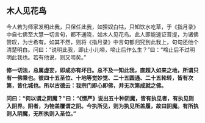 ##  木人见花鸟

今人若为师家发明此我，只保任此我，如狸奴白牯，只知饮水吃草，于《指月录》中自七佛至大慧一切言句，都不通晓，如木人见花鸟。此人即能速证菩提，为诸佛赞叹，为世希有。如其不然，则将《指月录》中言句都归究到此我上，句句还他个清楚明白。问曰：“说明此我，即止小儿啼，啼止后作么生？”曰：“啼止后不过明明此我也。若有他说，则又啼矣。”

**修一切法，总属虚妄，即成亦有坏日。总不及一知此我，直超入如来之地，所谓只有一佛乘也。彼四十五圣位、十地等觉妙觉、二十五圆通、二十五轮转，皆有次第，皆化城也。所以古德云：我宗门即心即佛，并无次第成就之佛。**

**问曰：“何以谓之阴魔？”曰：“《愣严》说出五十种阴魔，皆有执见者，有执见则入阴界。阴者，为物盖覆谓之阴。今执所见，则为执见所盖履，故曰阴魔。有所执则入阴魔，无所执则入圣位。”**
